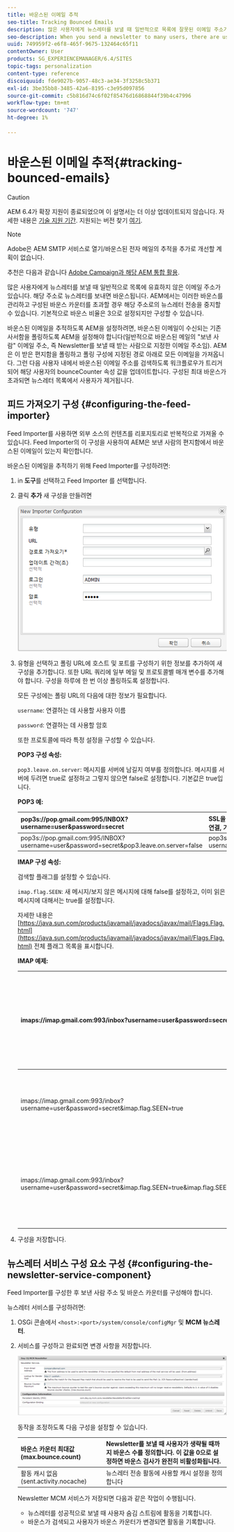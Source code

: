 ```yaml
---
title: 바운스된 이메일 추적
seo-title: Tracking Bounced Emails
description: 많은 사용자에게 뉴스레터를 보낼 때 일반적으로 목록에 잘못된 이메일 주소가 있습니다. 해당 주소로 뉴스레터를 보내면 바운스됩니다. AEM에서는 이러한 바운스를 관리하고 구성된 바운스 카운터를 초과할 경우 해당 주소로의 뉴스레터 전송을 중지할 수 있습니다.
seo-description: When you send a newsletter to many users, there are usually some invalid emails addresses in the list. Sending newsletters to those addresses bounce back. AEM is capable of managing those bounces and can stop sending newsletters to those addresses after the configured bounce counter is exceeded.
uuid: 749959f2-e6f8-465f-9675-132464c65f11
contentOwner: User
products: SG_EXPERIENCEMANAGER/6.4/SITES
topic-tags: personalization
content-type: reference
discoiquuid: fde9027b-9057-48c3-ae34-3f3258c5b371
exl-id: 3be35bb8-3485-42a6-8195-c3e95d097856
source-git-commit: c5b816d74c6f02f85476d16868844f39b4c47996
workflow-type: tm+mt
source-wordcount: '747'
ht-degree: 1%

---
```


# 바운스된 이메일 추적{#tracking-bounced-emails}

>[!CAUTION]
>
>AEM 6.4가 확장 지원이 종료되었으며 이 설명서는 더 이상 업데이트되지 않습니다. 자세한 내용은 [기술 지원 기간](https://helpx.adobe.com/kr/support/programs/eol-matrix.html). 지원되는 버전 찾기 [여기](https://experienceleague.adobe.com/docs/).

>[!NOTE]
>
>Adobe은 AEM SMTP 서비스로 열기/바운스된 전자 메일의 추적을 추가로 개선할 계획이 없습니다.
>
>추천은 다음과 같습니다 [Adobe Campaign과 해당 AEM 통합 활용](/help/sites-administering/campaign.md).

많은 사용자에게 뉴스레터를 보낼 때 일반적으로 목록에 유효하지 않은 이메일 주소가 있습니다. 해당 주소로 뉴스레터를 보내면 바운스됩니다. AEM에서는 이러한 바운스를 관리하고 구성된 바운스 카운터를 초과할 경우 해당 주소로의 뉴스레터 전송을 중지할 수 있습니다. 기본적으로 바운스 비율은 3으로 설정되지만 구성할 수 있습니다.

바운스된 이메일을 추적하도록 AEM을 설정하려면, 바운스된 이메일이 수신되는 기존 사서함을 폴링하도록 AEM을 설정해야 합니다(일반적으로 바운스된 메일의 &quot;보낸 사람&quot; 이메일 주소, 즉 Newsletter를 보낼 때 받는 사람으로 지정한 이메일 주소임). AEM은 이 받은 편지함을 폴링하고 폴링 구성에 지정된 경로 아래로 모든 이메일을 가져옵니다. 그런 다음 사용자 내에서 바운스된 이메일 주소를 검색하도록 워크플로우가 트리거되어 해당 사용자의 bounceCounter 속성 값을 업데이트합니다. 구성된 최대 바운스가 초과되면 뉴스레터 목록에서 사용자가 제거됩니다.

## 피드 가져오기 구성 {#configuring-the-feed-importer}

Feed Importer를 사용하면 외부 소스의 컨텐츠를 리포지토리로 반복적으로 가져올 수 있습니다. Feed Importer의 이 구성을 사용하여 AEM은 보낸 사람의 편지함에서 바운스된 이메일이 있는지 확인합니다.

바운스된 이메일을 추적하기 위해 Feed Importer를 구성하려면:

1. in **도구**&#x200B;를 선택하고 Feed Importer 를 선택합니다.

1. 클릭 **추가** 새 구성을 만들려면

   ![chlimage_1](assets/chlimage_1.png)

1. 유형을 선택하고 폴링 URL에 호스트 및 포트를 구성하기 위한 정보를 추가하여 새 구성을 추가합니다. 또한 URL 쿼리에 일부 메일 및 프로토콜별 매개 변수를 추가해야 합니다. 구성을 하루에 한 번 이상 폴링하도록 설정합니다.

   모든 구성에는 폴링 URL의 다음에 대한 정보가 필요합니다.

   `username`: 연결하는 데 사용할 사용자 이름

   `password`: 연결하는 데 사용할 암호

   또한 프로토콜에 따라 특정 설정을 구성할 수 있습니다.

   **POP3 구성 속성:**

   `pop3.leave.on.server`: 메시지를 서버에 남길지 여부를 정의합니다. 메시지를 서버에 두려면 true로 설정하고 그렇지 않으면 false로 설정합니다. 기본값은 true입니다.

   **POP3 예:**

   | pop3s://pop.gmail.com:995/INBOX?username=user&amp;password=secret | SSL을 통해 pop3을 사용하여 user/secret으로 포트 995의 GMail에 연결, 기본적으로 서버에 메시지 남기기 |
   |---|---|
   | pop3s://pop.gmail.com:995/INBOX?username=user&amp;password=secret&amp;pop3.leave.on.server=false | pop3s://pop.gmail.com:995/INBOX?username=user&amp;password=secret&amp;pop3.leave.on.server=false |

   **IMAP 구성 속성:**

   검색할 플래그를 설정할 수 있습니다.

   `imap.flag.SEEN`: 새 메시지/보지 않은 메시지에 대해 false를 설정하고, 이미 읽은 메시지에 대해서는 true를 설정합니다.

   자세한 내용은 [https://java.sun.com/products/javamail/javadocs/javax/mail/Flags.Flag.html](https://java.sun.com/products/javamail/javadocs/javax/mail/Flags.Flag.html) 전체 플래그 목록을 표시합니다.

   **IMAP 예제:**

   | imaps://imap.gmail.com:993/inbox?username=user&amp;password=secret | SSL을 통해 IMAP를 사용하여 user/secret으로 포트 993에서 GMail을 연결합니다. 기본적으로 새 메시지만 가져옵니다. |
   |---|---|
   | imaps://imap.gmail.com:993/inbox?username=user&amp;password=secret&amp;imap.flag.SEEN=true | SSL을 통해 IMAP를 사용하여 user/secret으로 GMail 993에 연결, 이미 본 메시지만 가져옴. |
   | imaps://imap.gmail.com:993/inbox?username=user&amp;password=secret&amp;imap.flag.SEEN=true&amp;imap.flag.SEEN=false | SSL을 통해 IMAP를 사용하여 user/secret으로 GMail 993에 연결, 이미 읽은 메시지 또는 새 메시지만 가져옴. |

1. 구성을 저장합니다.

## 뉴스레터 서비스 구성 요소 구성 {#configuring-the-newsletter-service-component}

Feed Importer를 구성한 후 보낸 사람 주소 및 바운스 카운터를 구성해야 합니다.

뉴스레터 서비스를 구성하려면:

1. OSGi 콘솔에서 `<host>:<port>/system/console/configMgr` 및 **MCM 뉴스레터**.

1. 서비스를 구성하고 완료되면 변경 사항을 저장합니다.

   ![chlimage_1-1](assets/chlimage_1-1.png)

   동작을 조정하도록 다음 구성을 설정할 수 있습니다.

   | 바운스 카운터 최대값(max.bounce.count) | Newsletter를 보낼 때 사용자가 생략될 때까지 바운스 수를 정의합니다. 이 값을 0으로 설정하면 바운스 검사가 완전히 비활성화됩니다. |
   |---|---|
   | 활동 캐시 없음(sent.activity.nocache) | 뉴스레터 전송 활동에 사용할 캐시 설정을 정의합니다 |

   Newsletter MCM 서비스가 저장되면 다음과 같은 작업이 수행됩니다.

   * 뉴스레터를 성공적으로 보낼 때 사용자 숨김 스트림에 활동을 기록합니다.
   * 바운스가 검색되고 사용자가 바운스 카운터가 변경되면 활동을 기록합니다.
